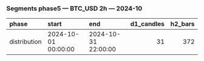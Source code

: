 ### Segments phase5 — BTC_USD 2h — 2024-10

| phase        | start               | end                 |   d1_candles |   h2_bars |
|:-------------|:--------------------|:--------------------|-------------:|----------:|
| distribution | 2024-10-01 00:00:00 | 2024-10-31 22:00:00 |           31 |       372 |